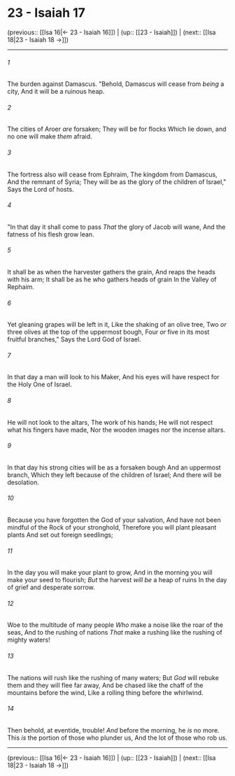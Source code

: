 # 23 - Isaiah 17

(previous:: [[Isa 16|← 23 - Isaiah 16]]) | (up:: [[23 - Isaiah]]) | (next:: [[Isa 18|23 - Isaiah 18 →]])

***


###### 1 
The burden against Damascus. "Behold, Damascus will cease from _being_ a city, And it will be a ruinous heap. 

###### 2 
The cities of Aroer _are_ forsaken; They will be for flocks Which lie down, and no one will make _them_ afraid. 

###### 3 
The fortress also will cease from Ephraim, The kingdom from Damascus, And the remnant of Syria; They will be as the glory of the children of Israel," Says the Lord of hosts. 

###### 4 
"In that day it shall come to pass _That_ the glory of Jacob will wane, And the fatness of his flesh grow lean. 

###### 5 
It shall be as when the harvester gathers the grain, And reaps the heads with his arm; It shall be as he who gathers heads of grain In the Valley of Rephaim. 

###### 6 
Yet gleaning grapes will be left in it, Like the shaking of an olive tree, Two _or_ three olives at the top of the uppermost bough, Four _or_ five in its most fruitful branches," Says the Lord God of Israel. 

###### 7 
In that day a man will look to his Maker, And his eyes will have respect for the Holy One of Israel. 

###### 8 
He will not look to the altars, The work of his hands; He will not respect what his fingers have made, Nor the wooden images nor the incense altars. 

###### 9 
In that day his strong cities will be as a forsaken bough And an uppermost branch, Which they left because of the children of Israel; And there will be desolation. 

###### 10 
Because you have forgotten the God of your salvation, And have not been mindful of the Rock of your stronghold, Therefore you will plant pleasant plants And set out foreign seedlings; 

###### 11 
In the day you will make your plant to grow, And in the morning you will make your seed to flourish; _But_ the harvest _will be_ a heap of ruins In the day of grief and desperate sorrow. 

###### 12 
Woe to the multitude of many people _Who_ make a noise like the roar of the seas, And to the rushing of nations _That_ make a rushing like the rushing of mighty waters! 

###### 13 
The nations will rush like the rushing of many waters; But _God_ will rebuke them and they will flee far away, And be chased like the chaff of the mountains before the wind, Like a rolling thing before the whirlwind. 

###### 14 
Then behold, at eventide, trouble! _And_ before the morning, he _is_ no more. This _is_ the portion of those who plunder us, And the lot of those who rob us.

***

(previous:: [[Isa 16|← 23 - Isaiah 16]]) | (up:: [[23 - Isaiah]]) | (next:: [[Isa 18|23 - Isaiah 18 →]])
